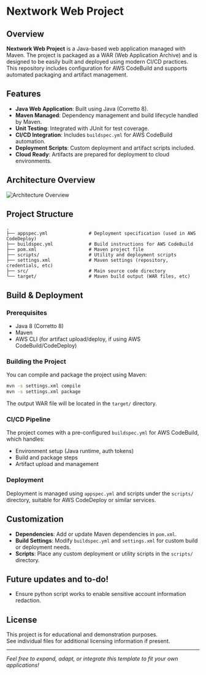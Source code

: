# Nextwork Web Project

## Overview

**Nextwork Web Project** is a Java-based web application managed with Maven. The project is packaged as a WAR (Web Application Archive) and is designed to be easily built and deployed using modern CI/CD practices. This repository includes configuration for AWS CodeBuild and supports automated packaging and artifact management.

## Features

- **Java Web Application**: Built using Java (Corretto 8).
- **Maven Managed**: Dependency management and build lifecycle handled by Maven.
- **Unit Testing**: Integrated with JUnit for test coverage.
- **CI/CD Integration**: Includes `buildspec.yml` for AWS CodeBuild automation.
- **Deployment Scripts**: Custom deployment and artifact scripts included.
- **Cloud Ready**: Artifacts are prepared for deployment to cloud environments.

## Architecture Overview

![Architecture Overview](./aws-cicd-image.png)

## Project Structure

```
.
├── appspec.yml               # Deployment specification (used in AWS CodeDeploy)
├── buildspec.yml             # Build instructions for AWS CodeBuild
├── pom.xml                   # Maven project file
├── scripts/                  # Utility and deployment scripts
├── settings.xml              # Maven settings (repository, credentials, etc)
├── src/                      # Main source code directory
└── target/                   # Maven build output (WAR files, etc)
```

## Build & Deployment

### Prerequisites

- Java 8 (Corretto 8)
- Maven
- AWS CLI (for artifact upload/deploy, if using AWS CodeBuild/CodeDeploy)

### Building the Project

You can compile and package the project using Maven:

```bash
mvn -s settings.xml compile
mvn -s settings.xml package
```

The output WAR file will be located in the `target/` directory.

### CI/CD Pipeline

The project comes with a pre-configured `buildspec.yml` for AWS CodeBuild, which handles:

- Environment setup (Java runtime, auth tokens)
- Build and package steps
- Artifact upload and management

### Deployment

Deployment is managed using `appspec.yml` and scripts under the `scripts/` directory, suitable for AWS CodeDeploy or similar services.

## Customization

- **Dependencies**: Add or update Maven dependencies in `pom.xml`.
- **Build Settings**: Modify `buildspec.yml` and `settings.xml` for custom build or deployment needs.
- **Scripts**: Place any custom deployment or utility scripts in the `scripts/` directory.

## Future updates and to-do!

- Ensure python script works to enable sensitive account information redaction.

## License

This project is for educational and demonstration purposes.  
See individual files for additional licensing information if present.

---

*Feel free to expand, adapt, or integrate this template to fit your own applications!*
